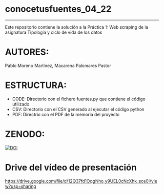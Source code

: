 # conocetusfuentes_04_22
***

Este repositorio contiene la solución a la Práctica 1: Web scraping de la asignatura Tipología y ciclo de vida de los datos

#  AUTORES:
Pablo Moreno Martínez, 
Macarena Palomares Pastor

# ESTRUCTURA:
*  CODE: Directorio con el fichero fuentes.py que contiene el código utilizado
*  CSV: Directorio con el CSV generado al ejecutar el código python
*  PDF: Directrio con el PDF de la memoria del proyecto

# ZENODO: 
[![DOI](https://zenodo.org/badge/DOI/10.5281/zenodo.6425641.svg)](https://doi.org/10.5281/zenodo.6425641)

# Drive del vídeo de presentación
https://drive.google.com/file/d/12Q37fd1OqgNho_y9UEL0cNcXhk_sce0I/view?usp=sharing

